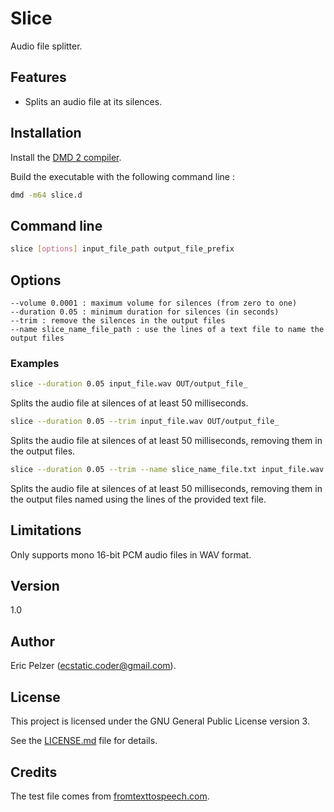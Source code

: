 # Slice

Audio file splitter.

## Features

* Splits an audio file at its silences.

## Installation

Install the [DMD 2 compiler](https://dlang.org/download.html).

Build the executable with the following command line :

```bash
dmd -m64 slice.d
```

## Command line

```bash
slice [options] input_file_path output_file_prefix
```

## Options

```
--volume 0.0001 : maximum volume for silences (from zero to one)
--duration 0.05 : minimum duration for silences (in seconds)
--trim : remove the silences in the output files
--name slice_name_file_path : use the lines of a text file to name the output files
```

### Examples

```bash
slice --duration 0.05 input_file.wav OUT/output_file_
```

Splits the audio file at silences of at least 50 milliseconds.

```bash
slice --duration 0.05 --trim input_file.wav OUT/output_file_
```

Splits the audio file at silences of at least 50 milliseconds, removing them in the output files.

```bash
slice --duration 0.05 --trim --name slice_name_file.txt input_file.wav OUT/output_file_
```

Splits the audio file at silences of at least 50 milliseconds, removing them in the output files named using the lines of the provided text file.

## Limitations

Only supports mono 16-bit PCM audio files in WAV format.

## Version

1.0

## Author

Eric Pelzer (ecstatic.coder@gmail.com).

## License

This project is licensed under the GNU General Public License version 3.

See the [LICENSE.md](LICENSE.md) file for details.

## Credits

The test file comes from [fromtexttospeech.com](http://www.fromtexttospeech.com).



